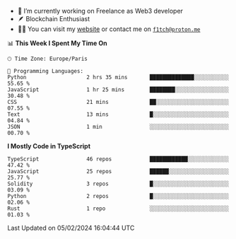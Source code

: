 - 🔭 I’m currently working on Freelance as Web3 developer
- 🪶 Blockchain Enthusiast
- 👨‍💻 You can visit my [website](https://f1tch.xyz) or contact me on [`f1tch@proton.me`](mailto:f1tch@proton.me)

<!--START_SECTION:waka-->
📊 **This Week I Spent My Time On** 

```text
🕑︎ Time Zone: Europe/Paris

💬 Programming Languages: 
Python                   2 hrs 35 mins       ██████████████░░░░░░░░░░░   55.65 % 
JavaScript               1 hr 25 mins        ████████░░░░░░░░░░░░░░░░░   30.48 % 
CSS                      21 mins             ██░░░░░░░░░░░░░░░░░░░░░░░   07.55 % 
Text                     13 mins             █░░░░░░░░░░░░░░░░░░░░░░░░   04.84 % 
JSON                     1 min               ░░░░░░░░░░░░░░░░░░░░░░░░░   00.70 % 
```

**I Mostly Code in TypeScript** 

```text
TypeScript               46 repos            ████████████░░░░░░░░░░░░░   47.42 % 
JavaScript               25 repos            ██████░░░░░░░░░░░░░░░░░░░   25.77 % 
Solidity                 3 repos             █░░░░░░░░░░░░░░░░░░░░░░░░   03.09 % 
Python                   2 repos             █░░░░░░░░░░░░░░░░░░░░░░░░   02.06 % 
Rust                     1 repo              ░░░░░░░░░░░░░░░░░░░░░░░░░   01.03 % 
```




 Last Updated on 05/02/2024 16:04:44 UTC
<!--END_SECTION:waka-->
